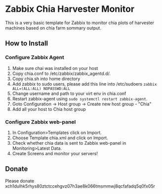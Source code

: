 # Zabbix Chia Harvester Monitor
This is a very basic template for Zabbix to monitor chia plots of harvester machines based on chia farm sommary output.


## How to Install

### Configure Zabbix Agent
1. Make sure chai was installed on your host
2. Copy chia.conf to /etc/zabbix/zabbix_agentd.d/.
3. Copy chia.sh into home directory 
4. Add zabbix to sudo users, please add this line into /etc/sudoers `zabbix	ALL=(ALL:ALL) NOPASSWD:ALL`
5. Change username and path to your virt env in chia.conf
6. Restart zabbix-agent using `sudo systemctl restart zabbix-agent`.
7. Goto Configuration -> Host group -> Create new host group - "Chia"
8. Add all your host to Chia host group

### Configure Zabbix web-panel
1. In Configuration>Templates click on Import.
2. Choose Template chia.xml and click on Import.
3. Check whether chia data is sent to Zabbix web-panel in Monitoring>Latest Data.
4. Create Screens and monitor your servers!

## Donate
Please donate xch1dulhk5rhys80ztctccehgvz07h3ae8k066tmsmmwj8qcfafadq5q0fx05r

